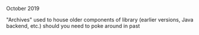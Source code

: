 October 2019

"Archives" used to house older components of library (earlier versions, Java backend, etc.) should you need to poke around in past